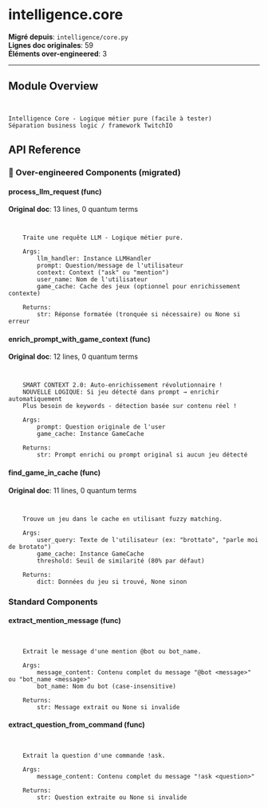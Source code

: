 # intelligence.core

**Migré depuis**: `intelligence/core.py`  
**Lignes doc originales**: 59  
**Éléments over-engineered**: 3  

---

## Module Overview

```text


Intelligence Core - Logique métier pure (facile à tester)
Séparation business logic / framework TwitchIO

```

## API Reference

### 🚨 Over-engineered Components (migrated)

#### process_llm_request (func)

**Original doc**: 13 lines, 0 quantum terms


```text


    Traite une requête LLM - Logique métier pure.
    
    Args:
        llm_handler: Instance LLMHandler
        prompt: Question/message de l'utilisateur
        context: Context ("ask" ou "mention")
        user_name: Nom de l'utilisateur
        game_cache: Cache des jeux (optionnel pour enrichissement contexte)
    
    Returns:
        str: Réponse formatée (tronquée si nécessaire) ou None si erreur

```

#### enrich_prompt_with_game_context (func)

**Original doc**: 12 lines, 0 quantum terms


```text


    SMART CONTEXT 2.0: Auto-enrichissement révolutionnaire !
    NOUVELLE LOGIQUE: Si jeu détecté dans prompt → enrichir automatiquement
    Plus besoin de keywords - détection basée sur contenu réel !
    
    Args:
        prompt: Question originale de l'user
        game_cache: Instance GameCache
    
    Returns:
        str: Prompt enrichi ou prompt original si aucun jeu détecté

```

#### find_game_in_cache (func)

**Original doc**: 11 lines, 0 quantum terms


```text


    Trouve un jeu dans le cache en utilisant fuzzy matching.
    
    Args:
        user_query: Texte de l'utilisateur (ex: "brottato", "parle moi de brotato")
        game_cache: Instance GameCache
        threshold: Seuil de similarité (80% par défaut)
    
    Returns:
        dict: Données du jeu si trouvé, None sinon

```

### Standard Components

#### extract_mention_message (func)

```text


    Extrait le message d'une mention @bot ou bot_name.
    
    Args:
        message_content: Contenu complet du message "@bot <message>" ou "bot_name <message>"
        bot_name: Nom du bot (case-insensitive)
    
    Returns:
        str: Message extrait ou None si invalide

```

#### extract_question_from_command (func)

```text


    Extrait la question d'une commande !ask.
    
    Args:
        message_content: Contenu complet du message "!ask <question>"
    
    Returns:
        str: Question extraite ou None si invalide

```
